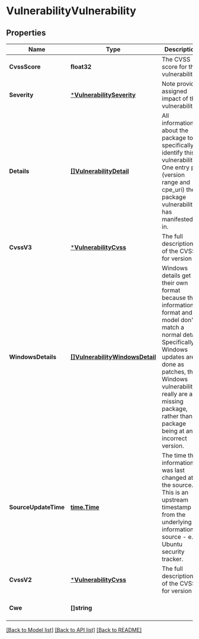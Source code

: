 # VulnerabilityVulnerability

## Properties
Name | Type | Description | Notes
------------ | ------------- | ------------- | -------------
**CvssScore** | **float32** | The CVSS score for this vulnerability. | [optional] [default to null]
**Severity** | [***VulnerabilitySeverity**](vulnerabilitySeverity.md) | Note provider assigned impact of the vulnerability. | [optional] [default to null]
**Details** | [**[]VulnerabilityDetail**](VulnerabilityDetail.md) | All information about the package to specifically identify this vulnerability. One entry per (version range and cpe_uri) the package vulnerability has manifested in. | [optional] [default to null]
**CvssV3** | [***VulnerabilityCvss**](vulnerabilityCVSS.md) | The full description of the CVSS for version 3. | [optional] [default to null]
**WindowsDetails** | [**[]VulnerabilityWindowsDetail**](VulnerabilityWindowsDetail.md) | Windows details get their own format because the information format and model don&#39;t match a normal detail. Specifically Windows updates are done as patches, thus Windows vulnerabilities really are a missing package, rather than a package being at an incorrect version. | [optional] [default to null]
**SourceUpdateTime** | [**time.Time**](time.Time.md) | The time this information was last changed at the source. This is an upstream timestamp from the underlying information source - e.g. Ubuntu security tracker. | [optional] [default to null]
**CvssV2** | [***VulnerabilityCvss**](vulnerabilityCVSS.md) | The full description of the CVSS for version 2. | [optional] [default to null]
**Cwe** | **[]string** |  | [optional] [default to null]

[[Back to Model list]](../README.md#documentation-for-models) [[Back to API list]](../README.md#documentation-for-api-endpoints) [[Back to README]](../README.md)


